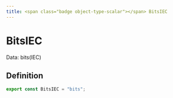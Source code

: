 ```yaml
---
title: <span class="badge object-type-scalar"></span> BitsIEC
---
```

# <span class="badge object-type-scalar"></span> BitsIEC

Data: bits(IEC)

## Definition

```typescript
export const BitsIEC = "bits";

```
